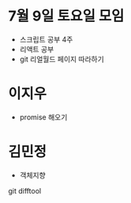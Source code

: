 # 7월 9일 토요일 모임 
- 스크립트 공부 4주 
- 리액트 공부
- git 리얼월드 페이지 따라하기 

# 이지우 
- promise 해오기 

# 김민정 
- 객체지향 

git difftool

